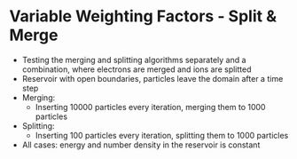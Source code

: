 # Variable Weighting Factors - Split & Merge
* Testing the merging and splitting algorithms separately and a combination, where electrons are merged and ions are splitted
* Reservoir with open boundaries, particles leave the domain after a time step
* Merging:
  * Inserting 10000 particles every iteration, merging them to 1000 particles
* Splitting:
  * Inserting 100 particles every iteration, splitting them to 1000 particles
* All cases: energy and number density in the reservoir is constant